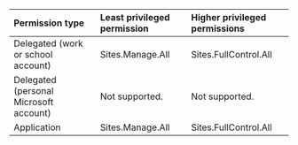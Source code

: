 |Permission type|Least privileged permission|Higher privileged permissions|
|:---|:---|:---|
|Delegated (work or school account)|Sites.Manage.All|Sites.FullControl.All|
|Delegated (personal Microsoft account)|Not supported.|Not supported.|
|Application|Sites.Manage.All|Sites.FullControl.All|

